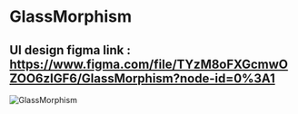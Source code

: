 # GlassMorphism

## UI design figma link : https://www.figma.com/file/TYzM8oFXGcmwOZOO6zIGF6/GlassMorphism?node-id=0%3A1

![GlassMorphism](https://user-images.githubusercontent.com/63430847/125207589-ca394280-e2aa-11eb-98d8-21e8da879a7d.jpg)
